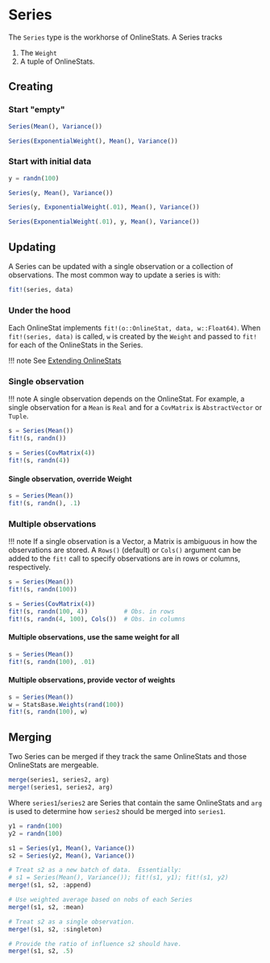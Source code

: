 # Series

The `Series` type is the workhorse of OnlineStats.  A Series tracks

1. The `Weight`
1. A tuple of OnlineStats.

## Creating

### Start "empty"

```julia
Series(Mean(), Variance())

Series(ExponentialWeight(), Mean(), Variance())
```

### Start with initial data

```julia
y = randn(100)

Series(y, Mean(), Variance())

Series(y, ExponentialWeight(.01), Mean(), Variance())

Series(ExponentialWeight(.01), y, Mean(), Variance())
```

## Updating

A Series can be updated with a single observation or a collection of observations.  The
most common way to update a series is with:

```julia
fit!(series, data)
```

### Under the hood

Each OnlineStat implements `fit!(o::OnlineStat, data, w::Float64)`.  When `fit!(series, data)`
is called, `w` is created by the `Weight` and passed to `fit!` for each of the OnlineStats
in the Series.

!!! note
    See [Extending OnlineStats](@ref)


### Single observation

!!! note
    A single observation depends on the OnlineStat.  For example, a single observation for a `Mean` is `Real` and for a `CovMatrix` is `AbstractVector` or `Tuple`.

```julia
s = Series(Mean())
fit!(s, randn())

s = Series(CovMatrix(4))
fit!(s, randn(4))
```

#### Single observation, override Weight

```julia
s = Series(Mean())
fit!(s, randn(), .1)
```

### Multiple observations
!!! note
    If a single observation is a Vector, a Matrix is ambiguous in how the observations are stored.  A `Rows()` (default) or `Cols()` argument can be added to the `fit!` call to specify observations are in rows or columns, respectively.

```julia
s = Series(Mean())
fit!(s, randn(100))

s = Series(CovMatrix(4))
fit!(s, randn(100, 4))          # Obs. in rows
fit!(s, randn(4, 100), Cols())  # Obs. in columns
```

#### Multiple observations, use the same weight for all

```julia
s = Series(Mean())
fit!(s, randn(100), .01)
```

#### Multiple observations, provide vector of weights

```julia
s = Series(Mean())
w = StatsBase.Weights(rand(100))
fit!(s, randn(100), w)
```

## Merging

Two Series can be merged if they track the same OnlineStats and those OnlineStats are
mergeable.

```julia
merge(series1, series2, arg)
merge!(series1, series2, arg)
```

Where `series1`/`series2` are Series that contain the same OnlineStats and `arg` is used to determine how `series2` should be merged into `series1`.

```julia
y1 = randn(100)
y2 = randn(100)

s1 = Series(y1, Mean(), Variance())
s2 = Series(y2, Mean(), Variance())

# Treat s2 as a new batch of data.  Essentially:
# s1 = Series(Mean(), Variance()); fit!(s1, y1); fit!(s1, y2)
merge!(s1, s2, :append)

# Use weighted average based on nobs of each Series
merge!(s1, s2, :mean)

# Treat s2 as a single observation.
merge!(s1, s2, :singleton)

# Provide the ratio of influence s2 should have.
merge!(s1, s2, .5)
```

